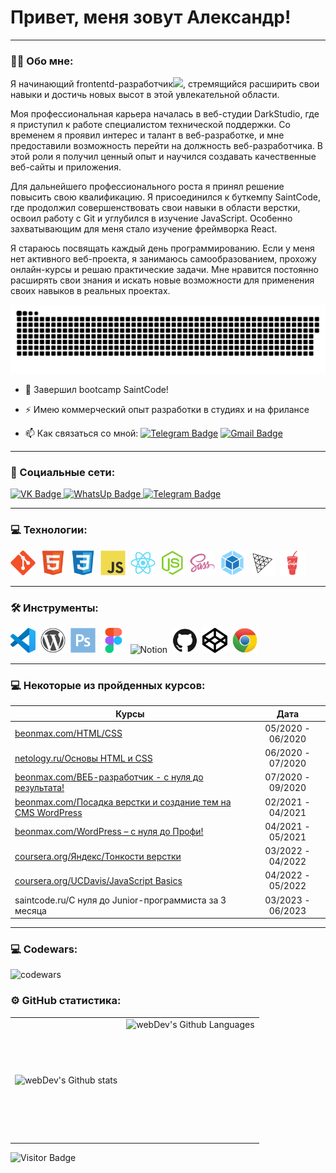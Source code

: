 # Привет, меня зовут Александр!

---

### :man_technologist: Обо мне:

Я начинающий frontentd-разработчик<img src="https://media.giphy.com/media/WUlplcMpOCEmTGBtBW/giphy.gif" width="30px">, стремящийся расширить свои навыки и достичь новых высот в этой увлекательной области.

Моя профессиональная карьера началась в веб-студии DarkStudio, где я приступил к работе специалистом технической поддержки. Со временем я проявил интерес и талант в веб-разработке, и мне предоставили возможность перейти на должность веб-разработчика. В этой роли я получил ценный опыт и научился создавать качественные веб-сайты и приложения.

Для дальнейшего профессионального роста я принял решение повысить свою квалификацию. Я присоединился к буткемпу SaintCode, где продолжил совершенствовать свои навыки в области верстки, освоил работу с Git и углубился в изучение JavaScript. Особенно захватывающим для меня стало изучение фреймворка React.

Я стараюсь посвящать каждый день программированию. Если у меня нет активного веб-проекта, я занимаюсь самообразованием, прохожу онлайн-курсы и решаю практические задачи. Мне нравится постоянно расширять свои знания и искать новые возможности для применения своих навыков в реальных проектах.

<p align="center">
 <img width="600" src="assets/github-snake.svg" alt="snake"/>
</p>

<!-- - :telescope: Участвовал в бассейне Школы 21 от Сбера -->

- :seedling: Завершил bootcamp SaintCode!

- :zap: Имею коммерческий опыт разработки в студиях и на фрилансе

- :mailbox: Как связаться со мной: [![Telegram Badge](https://img.shields.io/badge/-tienbot-blue?style=flat&logo=Telegram&logoColor=white)](https://t.me/tienbotz) [![Gmail Badge](https://img.shields.io/badge/-Gmail-red?style=flat&logo=Gmail&logoColor=white)](mailto:ttien.ru@gmail.com)

---

### 🤝 Социальные сети:

  <div id="badges">
    <a href="https://vk.com/im?sel=tien92" target="_blank">
      <img src="https://cdn-icons-png.flaticon.com/512/145/145813.png" width="40" height="40" alt="VK Badge"/>
    </a>
    <a href="https://wa.me/89253401668" target="_blank">
      <img src="https://cdn-icons-png.flaticon.com/512/733/733585.png" width="40" height="40" alt="WhatsUp Badge"/>
    </a>
<!--     <a href="ссылка на discord" target="_blank">
      <img src="https://cdn-icons-png.flaticon.com/512/5968/5968756.png" width="40" height="40" alt="Discord Badge"/>
    </a> -->
    <a href="https://t.me/tienbotz" target="_blank">
      <img src="https://cdn-icons-png.flaticon.com/512/5968/5968804.png" width="40" height="40" alt="Telegram Badge"/>
    </a>
  </div>

---

### 💻 Технологии:

<div>
  <img src="https://github.com/devicons/devicon/blob/master/icons/git/git-original.svg" title="git" alt="git" width="40" height="40"/>&nbsp
  <img src="https://github.com/devicons/devicon/blob/master/icons/html5/html5-original.svg" title="html5" alt="html5" width="40" height="40"/>&nbsp
  <img src="https://github.com/devicons/devicon/blob/master/icons/css3/css3-original.svg" title="css" alt="css" width="40" height="40"/>&nbsp
  <img src="https://github.com/devicons/devicon/blob/master/icons/javascript/javascript-original.svg" title="javascript" alt="javascript" width="40" height="40"/>&nbsp
  <img src="https://github.com/devicons/devicon/blob/master/icons/react/react-original.svg" title="reactjs" alt="reactjs" width="40" height="40"/>&nbsp
  <img src="https://github.com/devicons/devicon/blob/master/icons/nodejs/nodejs-original.svg" title="nodejs" alt="nodejs" width="40" height="40"/>&nbsp
  <!-- <img src="https://github.com/devicons/devicon/blob/master/icons/express/express-original.svg" title="express" alt="express" width="40" height="40"/>&nbsp
  <img src="https://github.com/devicons/devicon/blob/master/icons/mongodb/mongodb-original.svg" title="mongodb" alt="mongodb" width="40" height="40"/>&nbsp
  <img src="https://github.com/devicons/devicon/blob/master/icons/c/c-plain.svg" title="C" alt="C" width="40" height="40"/>&nbsp; -->
  <img src="https://github.com/devicons/devicon/blob/master/icons/sass/sass-original.svg" title="sass/scss" alt="sass/scss" width="40" height="40"/>&nbsp;
  <img src="https://github.com/devicons/devicon/blob/master/icons/webpack/webpack-original.svg" title="webpack" alt="webpack" width="40" height="40"/>&nbsp;
  <!-- <img src="https://github.com/devicons/devicon/blob/master/icons/redux/redux-original.svg" title="redux" alt="redux" width="40" height="40"/>&nbsp; -->
  <img src="https://github.com/devicons/devicon/blob/master/icons/threejs/threejs-original.svg" title="threeJS" alt="threeJS" width="40" height="40"/>&nbsp;
  <img src="https://github.com/devicons/devicon/blob/master/icons/gulp/gulp-plain.svg" title="Gulp" alt="Gulp" width="40" height="40"/>&nbsp;
</div>

---

### 🛠 Инструменты:

<div>
<!--   <img src="https://upload.wikimedia.org/wikipedia/commons/9/90/DaVinci_Resolve_17_logo.svg" title="DaVinci Resolve" alt="DaVinci Resolve" width="40" height="40"/>&nbsp; -->
  <img src="https://github.com/devicons/devicon/blob/master/icons/vscode/vscode-original.svg" title="VSCode" alt="VSCode" width="40" height="40"/>&nbsp;
  <img src="https://github.com/devicons/devicon/blob/master/icons/wordpress/wordpress-plain.svg" title="WordPress" alt="WordPress" width="40" height="40"/>&nbsp;
  <img src="https://github.com/devicons/devicon/blob/master/icons/photoshop/photoshop-plain.svg" title="Photoshop" alt="Photoshop" width="40" height="40"/>&nbsp;
  <!-- <img src="https://github.com/devicons/devicon/blob/master/icons/canva/canva-original.svg" title="canva" alt="canva" width="40" height="40"/>&nbsp; -->
  <img src="https://github.com/devicons/devicon/blob/master/icons/figma/figma-original.svg" title="Figma" alt="Figma" width="40" height="40"/>&nbsp;
  <!-- <img src="https://upload.wikimedia.org/wikipedia/commons/9/9e/YouTube_Logo_%282013-2017%29.svg" title="YouTube" alt="YouTube" width="40" height="40"/>&nbsp;
  <img src="https://github.com/devicons/devicon/blob/master/icons/raspberrypi/raspberrypi-original.svg" title="raspberrypi" alt="raspberrypi" width="40" height="40"/>&nbsp;
  <img src="https://github.com/devicons/devicon/blob/master/icons/linux/linux-original.svg" title="linux" alt="linux" width="40" height="40"/>&nbsp; -->
  <img src="https://upload.wikimedia.org/wikipedia/commons/e/e9/Notion-logo.svg" title="Notion" alt="Notion" width="40" height="40"/>&nbsp;
  <img src="https://github.com/devicons/devicon/blob/master/icons/github/github-original.svg" title="GitHub" alt="GitHub" width="40" height="40"/>&nbsp;
  <img src="https://github.com/devicons/devicon/blob/master/icons/codepen/codepen-plain.svg" title="codepen" alt="codepen" width="40" height="40"/>&nbsp;
    <img src="https://github.com/devicons/devicon/blob/master/icons/chrome/chrome-original.svg" title="Chrome" alt="Chrome" width="40" height="40"/>&nbsp;
</div>

---

 ### 💻 Некоторые из пройденных курсов:

| Курсы                                                           | Дата              |
| ----------------------------------------------------------------| :---------------: |
| <a href="https://beonmax.com/certificates/eca7b703691b6a84a7e3efd55237388b/ru/">beonmax.com/HTML/CSS</a>| 05/2020 - 06/2020 |
| <a href="https://u.netology.ngcdn.ru/backend/uploads/legacy/shared_diplomas/pdf_certificate/38457/certificate.pdf">netology.ru/Основы HTML и CSS</a>| 06/2020 - 07/2020 |
| <a href="https://beonmax.com/certificates/26d73162d97439ec706bb6c036172732/ru/">beonmax.com/ВЕБ-разработчик - с нуля до результата!</a>| 07/2020 - 09/2020 |
| <a href="https://beonmax.com/certificates/b60a3ea421526c44c42907bdc344b6b3/ru/">beonmax.com/Посадка верстки и создание тем на CMS WordPress</a>| 02/2021 - 04/2021 |
| <a href="https://beonmax.com/certificates/96ecd9429cc33825f45deaf3e71f5ab0/ru/">beonmax.com/WordPress – с нуля до Профи!</a>| 04/2021 - 05/2021 |
| <a href="https://www.coursera.org/account/accomplishments/certificate/GXZTSTJVAS75">coursera.org/Яндекс/Тонкости верстки</a>| 03/2022 - 04/2022 |
| <a href="https://www.coursera.org/account/accomplishments/certificate/6ZS8RDGA22CN">coursera.org/UCDavis/JavaScript Basics</a>| 04/2022 - 05/2022 | 
| saintcode.ru/С нуля до Junior-программиста за 3 месяца         | 03/2023 - 06/2023 |

---

### 💻 Codewars:

![codewars](https://www.codewars.com/users/tienbot/badges/large)

### ⚙️ GitHub статистика:

<table>
  <tr>
    <td>
      <img align="left" src="http://github-readme-streak-stats.herokuapp.com?user=tienbot&theme=dark&background=000000" alt="webDev's Github stats" />
    </td>
    <td>
      <img height="195px" align="right" alt="webDev's Github Languages" src="https://github-readme-stats-sigma-five.vercel.app/api/top-langs/?username=tienbot&layout=compact&theme=vision-friendly-dark" />
    </td>
  </tr>
</table>

![Visitor Badge](https://visitor-badge.laobi.icu/badge?page_id=tienbot)
